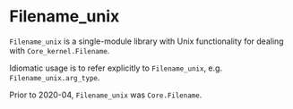 # Filename_unix

`Filename_unix` is a single-module library with Unix functionality for
dealing with `Core_kernel.Filename`.

Idiomatic usage is to refer explicitly to `Filename_unix`,
e.g. `Filename_unix.arg_type`.

Prior to 2020-04, `Filename_unix` was `Core.Filename`.
